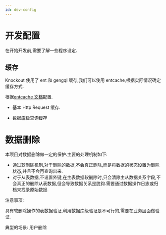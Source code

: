 ```yaml
---
id: dev-config
---
```


# 开发配置

在开始开发前,需要了解一些程序设定.

## 缓存

Knockout 使用了 ent 和 gengql 缓存,我们可以使用 entcache,根据实际情况确定缓存方式.

根据[entcache 文档](https://github.com/woocoos/entcache)配置.

- 基本 Http Request 缓存.

- 数据库级查询缓存

# 数据删除

本项目对数据删除做一定的保护.主要的处理机制如下:

- 通过软删除机制,对于删除的数据,不会真正删除,而是将数据的状态设置为删除状态,并且不会再查询出来.
- 对于从表数据,不设置外键,在主表数据软删除时,只会清除主从数据关系字段,不会真正的删除从表数据,但会导致数据关系是脱钩.需要通过数据操作日志或归档来找录原始数据.

注意事项:

具有软删除操作的表数据验证,利用数据库级验证是不可行的,需要在业务层面做验证.

典型的场景: 用户删除
